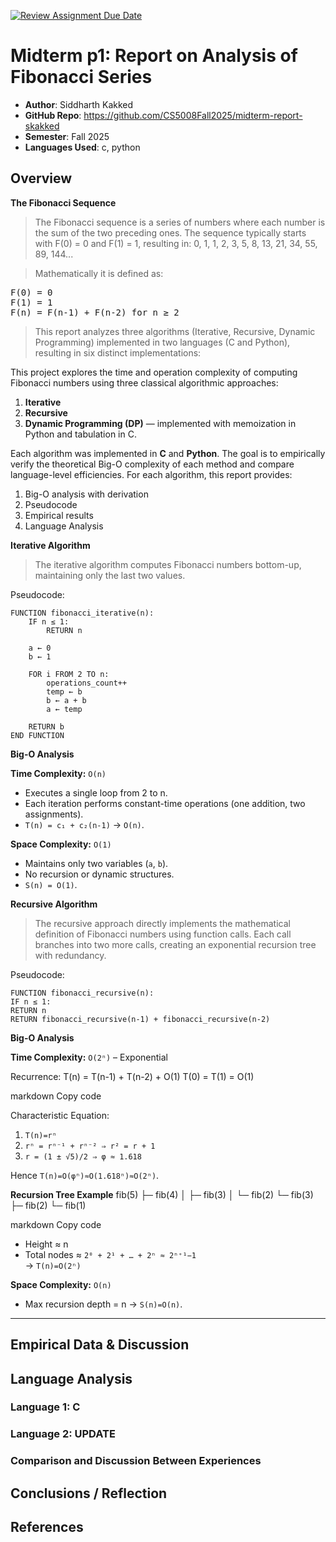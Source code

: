 [![Review Assignment Due Date](https://classroom.github.com/assets/deadline-readme-button-22041afd0340ce965d47ae6ef1cefeee28c7c493a6346c4f15d667ab976d596c.svg)](https://classroom.github.com/a/kdfTwECC)
# Midterm p1: Report on Analysis of Fibonacci  Series
* **Author**: Siddharth Kakked
* **GitHub Repo**: https://github.com/CS5008Fall2025/midterm-report-skakked
* **Semester**: Fall 2025
* **Languages Used**: c, python

## Overview

**The Fibonacci Sequence**

> The Fibonacci sequence is a series of numbers where each number is the sum of the two preceding ones. The sequence typically starts with F(0) = 0 and F(1) = 1, resulting in: 0, 1, 1, 2, 3, 5, 8, 13, 21, 34, 55, 89, 144...

> Mathematically it is defined as:
<pre>
F(0) = 0
F(1) = 1
F(n) = F(n-1) + F(n-2) for n ≥ 2
</pre>

> This report analyzes three algorithms (Iterative, Recursive, Dynamic Programming) implemented in two languages (C and Python), resulting in six distinct implementations:

This project explores the time and operation complexity of computing Fibonacci numbers using three classical algorithmic approaches:

1. **Iterative**
2. **Recursive**
3. **Dynamic Programming (DP)** — implemented with memoization in Python and tabulation in C.

Each algorithm was implemented in **C** and **Python**.
The goal is to empirically verify the theoretical Big-O complexity of each method and compare language-level efficiencies. For each algorithm, this report provides: 

1. Big-O analysis with derivation 
2. Pseudocode 
3. Empirical results
4. Language Analysis


**Iterative Algorithm**

> The iterative algorithm computes Fibonacci numbers bottom-up, maintaining only the last two values.

Pseudocode:
```
FUNCTION fibonacci_iterative(n):
    IF n ≤ 1:
        RETURN n
    
    a ← 0
    b ← 1
    
    FOR i FROM 2 TO n:
        operations_count++
        temp ← b
        b ← a + b
        a ← temp
    
    RETURN b
END FUNCTION
```
**Big-O Analysis**

**Time Complexity:** `O(n)`
- Executes a single loop from 2 to n.  
- Each iteration performs constant-time operations (one addition, two assignments).  
- `T(n) = c₁ + c₂(n-1)` → `O(n)`.

**Space Complexity:** `O(1)`
- Maintains only two variables (`a`, `b`).  
- No recursion or dynamic structures.  
- `S(n) = O(1)`.

**Recursive Algorithm**
> The recursive approach directly implements the mathematical definition of Fibonacci numbers using function calls.
> Each call branches into two more calls, creating an exponential recursion tree with redundancy.

Pseudocode:
```
FUNCTION fibonacci_recursive(n):
IF n ≤ 1:
RETURN n
RETURN fibonacci_recursive(n-1) + fibonacci_recursive(n-2)
```
**Big-O Analysis**

**Time Complexity:** `O(2ⁿ)` – Exponential  

Recurrence:
T(n) = T(n-1) + T(n-2) + O(1)
T(0) = T(1) = O(1)

markdown
Copy code

Characteristic Equation:
1. `T(n)=rⁿ`  
2. `rⁿ = rⁿ⁻¹ + rⁿ⁻² ⇒ r² = r + 1`  
3. `r = (1 ± √5)/2 ⇒ φ ≈ 1.618`  

Hence `T(n)=O(φⁿ)≈O(1.618ⁿ)≈O(2ⁿ)`.

**Recursion Tree Example**
fib(5)
├─ fib(4)
│ ├─ fib(3)
│ └─ fib(2)
└─ fib(3)
├─ fib(2)
└─ fib(1)

markdown
Copy code
- Height ≈ n  
- Total nodes ≈ `2⁰ + 2¹ + … + 2ⁿ ≈ 2ⁿ⁺¹−1`  
→ `T(n)=O(2ⁿ)`

**Space Complexity:** `O(n)`  
- Max recursion depth = n → `S(n)=O(n)`.

---








## Empirical Data & Discussion 


## Language Analysis


### Language 1: C



### Language 2: UPDATE



### Comparison and Discussion Between Experiences


## Conclusions / Reflection

## References

